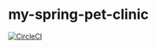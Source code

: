 # my-spring-pet-clinic

[![CircleCI](https://circleci.com/gh/marquislek/my-spring-pet-clinic/tree/master.svg?style=svg)](https://circleci.com/gh/marquislek/my-spring-pet-clinic/tree/master)